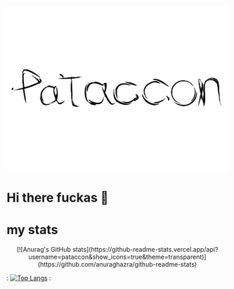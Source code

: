 ![pataccon](https://github.com/pataccon/pataccon/blob/main/pataccon.png)

# Hi there fuckas 👋

# my stats

<center> [![Anurag's GitHub stats](https://github-readme-stats.vercel.app/api?username=pataccon&show_icons=true&theme=transparent)](https://github.com/anuraghazra/github-readme-stats) </center>

: [![Top Langs](https://github-readme-stats.vercel.app/api/top-langs/?username=pataccon&layout=donut&theme=transparent&langs_count=6)](https://github.com/anuraghazra/github-readme-stats) :
